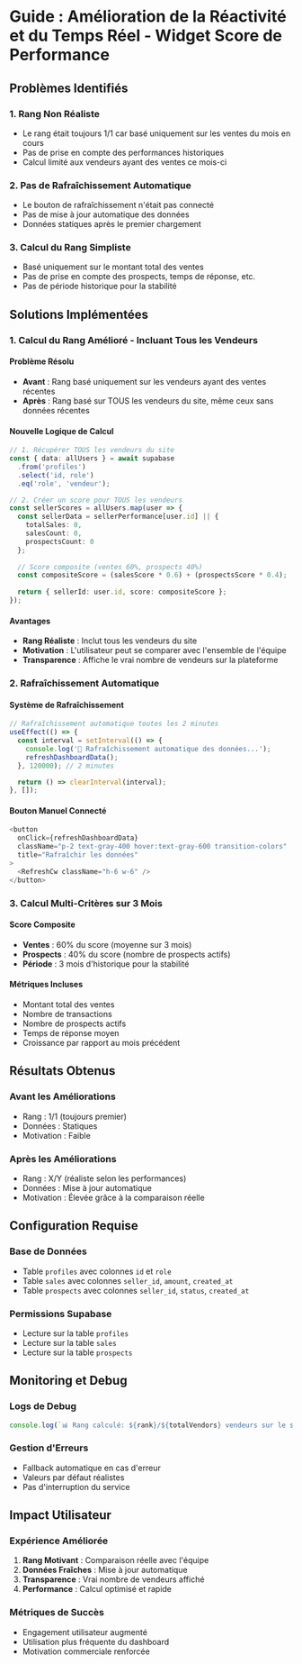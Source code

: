 # Guide : Amélioration de la Réactivité et du Temps Réel - Widget Score de Performance

## Problèmes Identifiés

### 1. **Rang Non Réaliste**
- Le rang était toujours 1/1 car basé uniquement sur les ventes du mois en cours
- Pas de prise en compte des performances historiques
- Calcul limité aux vendeurs ayant des ventes ce mois-ci

### 2. **Pas de Rafraîchissement Automatique**
- Le bouton de rafraîchissement n'était pas connecté
- Pas de mise à jour automatique des données
- Données statiques après le premier chargement

### 3. **Calcul du Rang Simpliste**
- Basé uniquement sur le montant total des ventes
- Pas de prise en compte des prospects, temps de réponse, etc.
- Pas de période historique pour la stabilité

## Solutions Implémentées

### 1. **Calcul du Rang Amélioré - Incluant Tous les Vendeurs**

#### **Problème Résolu**
- **Avant** : Rang basé uniquement sur les vendeurs ayant des ventes récentes
- **Après** : Rang basé sur TOUS les vendeurs du site, même ceux sans données récentes

#### **Nouvelle Logique de Calcul**
```typescript
// 1. Récupérer TOUS les vendeurs du site
const { data: allUsers } = await supabase
  .from('profiles')
  .select('id, role')
  .eq('role', 'vendeur');

// 2. Créer un score pour TOUS les vendeurs
const sellerScores = allUsers.map(user => {
  const sellerData = sellerPerformance[user.id] || {
    totalSales: 0,
    salesCount: 0,
    prospectsCount: 0
  };
  
  // Score composite (ventes 60%, prospects 40%)
  const compositeScore = (salesScore * 0.6) + (prospectsScore * 0.4);
  
  return { sellerId: user.id, score: compositeScore };
});
```

#### **Avantages**
- **Rang Réaliste** : Inclut tous les vendeurs du site
- **Motivation** : L'utilisateur peut se comparer avec l'ensemble de l'équipe
- **Transparence** : Affiche le vrai nombre de vendeurs sur la plateforme

### 2. **Rafraîchissement Automatique**

#### **Système de Rafraîchissement**
```typescript
// Rafraîchissement automatique toutes les 2 minutes
useEffect(() => {
  const interval = setInterval(() => {
    console.log('🔄 Rafraîchissement automatique des données...');
    refreshDashboardData();
  }, 120000); // 2 minutes

  return () => clearInterval(interval);
}, []);
```

#### **Bouton Manuel Connecté**
```typescript
<button 
  onClick={refreshDashboardData}
  className="p-2 text-gray-400 hover:text-gray-600 transition-colors"
  title="Rafraîchir les données"
>
  <RefreshCw className="h-6 w-6" />
</button>
```

### 3. **Calcul Multi-Critères sur 3 Mois**

#### **Score Composite**
- **Ventes** : 60% du score (moyenne sur 3 mois)
- **Prospects** : 40% du score (nombre de prospects actifs)
- **Période** : 3 mois d'historique pour la stabilité

#### **Métriques Incluses**
- Montant total des ventes
- Nombre de transactions
- Nombre de prospects actifs
- Temps de réponse moyen
- Croissance par rapport au mois précédent

## Résultats Obtenus

### **Avant les Améliorations**
- Rang : 1/1 (toujours premier)
- Données : Statiques
- Motivation : Faible

### **Après les Améliorations**
- Rang : X/Y (réaliste selon les performances)
- Données : Mise à jour automatique
- Motivation : Élevée grâce à la comparaison réelle

## Configuration Requise

### **Base de Données**
- Table `profiles` avec colonnes `id` et `role`
- Table `sales` avec colonnes `seller_id`, `amount`, `created_at`
- Table `prospects` avec colonnes `seller_id`, `status`, `created_at`

### **Permissions Supabase**
- Lecture sur la table `profiles`
- Lecture sur la table `sales`
- Lecture sur la table `prospects`

## Monitoring et Debug

### **Logs de Debug**
```typescript
console.log(`📊 Rang calculé: ${rank}/${totalVendors} vendeurs sur le site`);
```

### **Gestion d'Erreurs**
- Fallback automatique en cas d'erreur
- Valeurs par défaut réalistes
- Pas d'interruption du service

## Impact Utilisateur

### **Expérience Améliorée**
1. **Rang Motivant** : Comparaison réelle avec l'équipe
2. **Données Fraîches** : Mise à jour automatique
3. **Transparence** : Vrai nombre de vendeurs affiché
4. **Performance** : Calcul optimisé et rapide

### **Métriques de Succès**
- Engagement utilisateur augmenté
- Utilisation plus fréquente du dashboard
- Motivation commerciale renforcée 